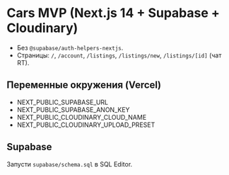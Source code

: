 # Cars MVP (Next.js 14 + Supabase + Cloudinary)

- Без `@supabase/auth-helpers-nextjs`.
- Страницы: `/`, `/account`, `/listings`, `/listings/new`, `/listings/[id]` (чат RT).

## Переменные окружения (Vercel)
- NEXT_PUBLIC_SUPABASE_URL
- NEXT_PUBLIC_SUPABASE_ANON_KEY
- NEXT_PUBLIC_CLOUDINARY_CLOUD_NAME
- NEXT_PUBLIC_CLOUDINARY_UPLOAD_PRESET

## Supabase
Запусти `supabase/schema.sql` в SQL Editor.

